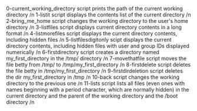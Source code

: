 0-current_working_directory script prints the path of the current working directory /n
1-listit script displays the contents list of the current directory /n
2-bring_me_home script changes the working directory to the user's home directory /n
3-listfiles script displays current directory contents in a long format /n
4-listmorefiles script displays the current directory contents, including hidden files /n
5-listfilesdigitonly scipt displays the current directory contents, including hidden files with user and group IDs displayed numerically /n
6-firstdirectory script creates a directory named my_first_directory in the /tmp/ directory /n
7-movethatfile script moves the file betty from /tmp/ to /tmp/my_first_directory /n
8-firstdelete script deletes the file betty in /tmp/my_first_directory /n
9-firstdirdeletion script deletes the dir my_first_directory in /tmp /n
10-back script changes the working directory to the previous one /n
11-lists script  lists all files (even ones with names beginning with a period character, which are normally hidden) in the current directory and the parent of the working directory and the /boot directory /n
